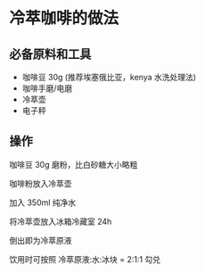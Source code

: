 
# 冷萃咖啡的做法


## 必备原料和工具

- 咖啡豆 30g (推荐埃塞俄比亚，kenya 水洗处理法)
- 咖啡手磨/电磨
- 冷萃壶
- 电子秤


## 操作

咖啡豆 30g 磨粉，比白砂糖大小略粗

咖啡粉放入冷萃壶

加入 350ml 纯净水

将冷萃壶放入冰箱冷藏室 24h

倒出即为冷萃原液

饮用时可按照 冷萃原液:水:冰块 = 2:1:1 勾兑

